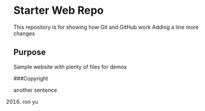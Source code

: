 # Starter Web Repo

This repository is for showing how Git and GitHub work
Adding a line
more changes

## Purpose

Sample website with plenty of files for demos

###Copyright

another sentence

2016. ron yu
